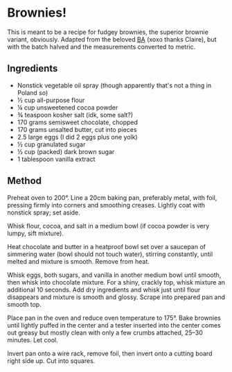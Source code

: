 # Brownies!

This is meant to be a recipe for fudgey brownies, the superior brownie variant, obviously. Adapted from the beloved [BA](https://www.bonappetit.com/recipe/fudgy-brownies) (xoxo thanks Claire), but with the batch halved and the measurements converted to metric.

## Ingredients

- Nonstick vegetable oil spray (though apparently that's not a thing in Poland so)
- ½ cup all-purpose flour
- ¼ cup unsweetened cocoa powder
- ¾ teaspoon kosher salt (idk, some salt?)
- 170 grams semisweet chocolate, chopped
- 170 grams unsalted butter, cut into pieces
- 2.5 large eggs (I did 2 eggs plus one yolk)
- ½ cup granulated sugar
- ½ cup (packed) dark brown sugar
- 1 tablespoon vanilla extract

## Method

Preheat oven to 200°. Line a 20cm baking pan, preferably metal, with foil, pressing firmly into corners and smoothing creases. Lightly coat with nonstick spray; set aside.

Whisk flour, cocoa, and salt in a medium bowl (if cocoa powder is very lumpy, sift mixture).

Heat chocolate and butter in a heatproof bowl set over a saucepan of simmering water (bowl should not touch water), stirring constantly, until melted and mixture is smooth. Remove from heat.

Whisk eggs, both sugars, and vanilla in another medium bowl until smooth, then whisk into chocolate mixture. For a shiny, crackly top, whisk mixture an additional 10 seconds. Add dry ingredients and whisk just until flour disappears and mixture is smooth and glossy. Scrape into prepared pan and smooth top.

Place pan in the oven and reduce oven temperature to 175°. Bake brownies until lightly puffed in the center and a tester inserted into the center comes out greasy but mostly clean with only a few crumbs attached, 25–30 minutes. Let cool.

Invert pan onto a wire rack, remove foil, then invert onto a cutting board right side up. Cut into squares.
